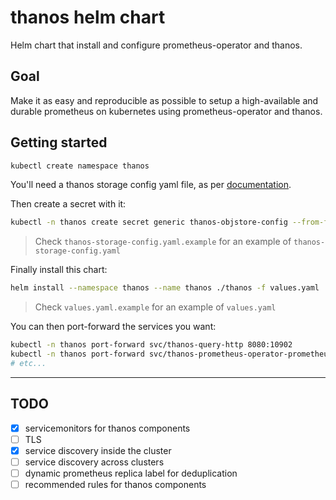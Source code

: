 # thanos helm chart

Helm chart that install and configure prometheus-operator and thanos.

## Goal

Make it as easy and reproducible as possible to setup a high-available and
durable prometheus on kubernetes using prometheus-operator and thanos.

## Getting started

```sh
kubectl create namespace thanos
```

You'll need a thanos storage config yaml file, as per
[documentation](https://thanos.io/storage.md/).

Then create a secret with it:

```sh
kubectl -n thanos create secret generic thanos-objstore-config --from-file=thanos.yaml=thanos-storage-config.yaml
```

> Check `thanos-storage-config.yaml.example` for an example of `thanos-storage-config.yaml`

Finally install this chart:

```sh
helm install --namespace thanos --name thanos ./thanos -f values.yaml
```

> Check `values.yaml.example` for an example of `values.yaml`

You can then port-forward the services you want:

```sh
kubectl -n thanos port-forward svc/thanos-query-http 8080:10902
kubectl -n thanos port-forward svc/thanos-prometheus-operator-prometheus 9090:9090
# etc...
```

---

## TODO

- [x] servicemonitors for thanos components
- [ ] TLS
- [x] service discovery inside the cluster
- [ ] service discovery across clusters
- [ ] dynamic prometheus replica label for deduplication
- [ ] recommended rules for thanos components

